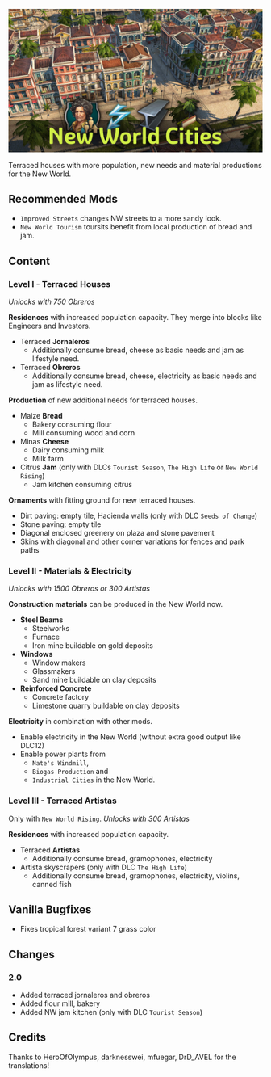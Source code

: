 ![](./banner.jpg)

Terraced houses with more population, new needs and material productions for the New World.

## Recommended Mods

- `Improved Streets` changes NW streets to a more sandy look.
- `New World Tourism` toursits benefit from local production of bread and jam.

## Content

### Level I - Terraced Houses

*Unlocks with 750 Obreros*

**Residences** with increased population capacity.
They merge into blocks like Engineers and Investors.

- Terraced **Jornaleros**
  - Additionally consume bread, cheese as basic needs and jam as lifestyle need.
- Terraced **Obreros**
  - Additionally consume bread, cheese, electricity as basic needs and jam as lifestyle need.

**Production** of new additional needs for terraced houses.

- Maize **Bread**
  - Bakery consuming flour
  - Mill consuming wood and corn
- Minas **Cheese**
  - Dairy consuming milk
  - Milk farm
- Citrus **Jam** (only with DLCs `Tourist Season`, `The High Life` or `New World Rising`)
  - Jam kitchen consuming citrus

**Ornaments** with fitting ground for new terraced houses.

- Dirt paving: empty tile, Hacienda walls (only with DLC `Seeds of Change`)
- Stone paving: empty tile
- Diagonal enclosed greenery on plaza and stone pavement
- Skins with diagonal and other corner variations for fences and park paths

### Level II - Materials & Electricity

*Unlocks with 1500 Obreros or 300 Artistas*

**Construction materials** can be produced in the New World now.

- **Steel Beams**
  - Steelworks
  - Furnace
  - Iron mine buildable on gold deposits
- **Windows**
  - Window makers
  - Glassmakers
  - Sand mine buildable on clay deposits
- **Reinforced Concrete**
  - Concrete factory
  - Limestone quarry buildable on clay deposits

**Electricity** in combination with other mods.

- Enable electricity in the New World (without extra good output like DLC12)
- Enable power plants from
  - `Nate's Windmill`,
  - `Biogas Production` and
  - `Industrial Cities` in the New World.

### Level III - Terraced Artistas

Only with `New World Rising`.
*Unlocks with 300 Artistas*

**Residences** with increased population capacity.

- Terraced **Artistas**
  - Additionally consume bread, gramophones, electricity
- Artista skyscrapers (only with DLC `The High Life`)
  - Additionally consume bread, gramophones, electricity, violins, canned fish

## Vanilla Bugfixes

- Fixes tropical forest variant 7 grass color

## Changes

### 2.0

- Added terraced jornaleros and obreros
- Added flour mill, bakery
- Added NW jam kitchen (only with DLC `Tourist Season`)

## Credits

Thanks to HeroOfOlympus, darknesswei, mfuegar, DrD_AVEL for the translations!
